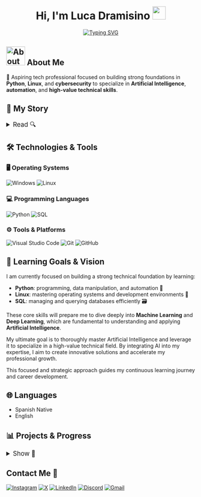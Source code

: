 <h1 align="center">Hi, I'm Luca Dramisino <img src="https://media.giphy.com/media/hvRJCLFzcasrR4ia7z/giphy.gif" width="35"></h1>

<p align="center">
  <a href="https://github.com/DenverCoder1/readme-typing-svg">
    <img src="https://readme-typing-svg.herokuapp.com/?lines=Aspiring%20AI%20Engineer&;ACfont=Fira%20Code&center=true&width=440&height=30" alt="Typing SVG">
  </a>
</p>

## <picture><img src="https://github.com/7oSkaaa/7oSkaaa/blob/main/Images/about_me.gif?raw=true" width="50px" alt="About Me"></picture> About Me

🚀 Aspiring tech professional focused on building strong foundations in **Python**, **Linux**, and **cybersecurity** to specialize in **Artificial Intelligence**, **automation**, and **high-value technical skills**.

<h2 style="font-size:1.5em; font-weight:bold;">📖 My Story</h2>

<details>
  <summary style="font-size:1.2em; cursor:pointer; user-select:none;">Read 🔍</summary>

Since I was very young, I have been passionate about console video games, but everything changed when I was 14 years old and started to get interested in playing with a keyboard and mouse, especially Fortnite.

At that time, I was using my dad's PC, which had integrated graphics and limited performance. Motivated by the desire to have a better setup, I taught myself almost everything about computers during that period: how each component works, how to assemble them, operating system optimization, and much more.

Having limited hardware pushed me to constantly research and experiment to optimize its performance. During this process, I spent many hours exploring YouTube content and acquiring knowledge about hardware, software, and operating systems.

At the same time, my internet connection was poor, which led me to study how networks and connections work to improve it. By diving deeper into this subject, I discovered how networks operate and developed a growing interest in privacy and personal cybersecurity.

This knowledge of digital security opened doors to related fields such as investments, the financial market, finance, blockchain, and the web3 ecosystem. Amidst all this, one concept repeatedly caught my attention: artificial intelligence.

Artificial intelligence became my primary motivation to learn programming and leverage technology, aiming not only to understand it but also to harness its full potential for the future.

Recently, my brother acquired a high-performance PC that I now use to seriously pursue my goals. Currently, I am learning Python as a foundation to develop skills in artificial intelligence and progress toward a solid professional profile in technology.

</details>

## 🛠 Technologies & Tools

### 🖥 Operating Systems  
![Windows](https://img.shields.io/badge/Windows-0078D6?style=for-the-badge&logo=windows&logoColor=white)  ![Linux](https://img.shields.io/badge/Linux-FCC624?style=for-the-badge&logo=linux&logoColor=black)  

### 💻 Programming Languages  
![Python](https://img.shields.io/badge/python-3670A0?style=for-the-badge&logo=python&logoColor=ffdd54)  ![SQL](https://img.shields.io/badge/SQL-4479A1?style=for-the-badge&logo=sql&logoColor=white)  

### ⚙️ Tools & Platforms  
![Visual Studio Code](https://img.shields.io/badge/Visual%20Studio%20Code-0078d7.svg?style=for-the-badge&logo=visual-studio-code&logoColor=white) ![Git](https://img.shields.io/badge/git-F05032?style=for-the-badge&logo=git&logoColor=white)  ![GitHub](https://img.shields.io/badge/github-181717?style=for-the-badge&logo=github&logoColor=white)



## 🎯 Learning Goals & Vision

I am currently focused on building a strong technical foundation by learning:

- **Python**: programming, data manipulation, and automation  🐍
- **Linux**: mastering operating systems and development environments 🐧
- **SQL**: managing and querying databases efficiently 🗃️

These core skills will prepare me to dive deeply into **Machine Learning** and **Deep Learning**, which are fundamental to understanding and applying **Artificial Intelligence**.

My ultimate goal is to thoroughly master Artificial Intelligence and leverage it to specialize in a high-value technical field. By integrating AI into my expertise, I aim to create innovative solutions and accelerate my professional growth.

This focused and strategic approach guides my continuous learning journey and career development.

## 🌐 Languages

- Spanish Native  
- English



## 📊 Projects & Progress

<details>
  <summary style="font-size:1.2em; cursor:pointer; user-select:none;">Show 📁 </summary>

### Project 1 - [Name]
**Description:** 

**Date:**

**Link:** [repository](#)

---

### Project 2 - [Name]
**Description:** 

**Date:**   

**Link:** [repository](#)

</details>

## Contact Me 📩

[![Instagram](https://img.shields.io/badge/Instagram-E4405F?style=for-the-badge&logo=instagram&logoColor=white)](https://www.instagram.com/luca_dramisino/) [![X](https://img.shields.io/badge/X-1DA1F2?style=for-the-badge&logo=x-twitter&logoColor=white)](https://x.com/Luca_Dramisino) [![LinkedIn](https://img.shields.io/badge/LinkedIn-0A66C2?style=for-the-badge&logo=linkedin&logoColor=white)](https://linkedin.com/in/luca-dramisino-a79845371) [![Discord](https://img.shields.io/badge/Discord-7289DA?style=for-the-badge&logo=discord&logoColor=white)](https://discord.gg/EsvzGsZHPM) [![Gmail](https://img.shields.io/badge/Gmail-D14836?style=for-the-badge&logo=gmail&logoColor=white)](https://mail.google.com/mail/?view=cm&fs=1&to=luca.dramisino.2007@gmail.com)









